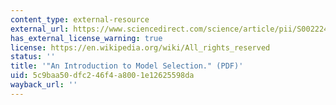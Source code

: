 ```yaml
---
content_type: external-resource
external_url: https://www.sciencedirect.com/science/article/pii/S0022249699912762
has_external_license_warning: true
license: https://en.wikipedia.org/wiki/All_rights_reserved
status: ''
title: '"An Introduction to Model Selection." (PDF)'
uid: 5c9baa50-dfc2-46f4-a800-1e12625598da
wayback_url: ''
---
```

